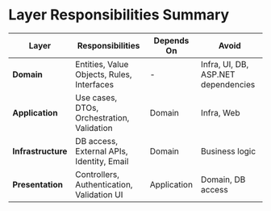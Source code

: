 # Layer Responsibilities Summary

| Layer              | Responsibilities                           | Depends On  | Avoid                               |
| ------------------ | ------------------------------------------ | ----------- | ----------------------------------- |
| **Domain**         | Entities, Value Objects, Rules, Interfaces | -           | Infra, UI, DB, ASP.NET dependencies |
| **Application**    | Use cases, DTOs, Orchestration, Validation | Domain      | Infra, Web                          |
| **Infrastructure** | DB access, External APIs, Identity, Email  | Domain      | Business logic                      |
| **Presentation**   | Controllers, Authentication, Validation UI | Application | Domain, DB access                   |

